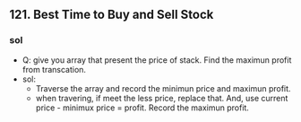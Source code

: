## 121. Best Time to Buy and Sell Stock
### sol
- Q: give you array that present the price of stack. Find the maximun profit from transcation.
- sol:
    - Traverse the array and record the minimun price and maximun profit.
    - when travering, if meet the less price, replace that. And, use current price - minimux price = profit. Record the maximun profit.